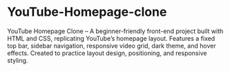 # YouTube-Homepage-clone
YouTube Homepage Clone – A beginner-friendly front-end project built with HTML and CSS, replicating YouTube’s homepage layout. Features a fixed top bar, sidebar navigation, responsive video grid, dark theme, and hover effects. Created to practice layout design, positioning, and responsive styling.
